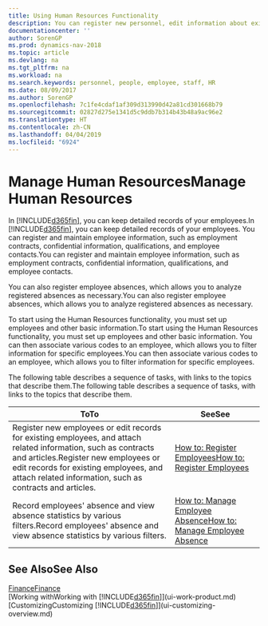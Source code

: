 ```yaml
---
title: Using Human Resources Functionality
description: You can register new personnel, edit information about existing staff, and record and analyze absence.
documentationcenter: ''
author: SorenGP
ms.prod: dynamics-nav-2018
ms.topic: article
ms.devlang: na
ms.tgt_pltfrm: na
ms.workload: na
ms.search.keywords: personnel, people, employee, staff, HR
ms.date: 08/09/2017
ms.author: SorenGP
ms.openlocfilehash: 7c1fe4cdaf1af309d313990d42a81cd301668b79
ms.sourcegitcommit: 02827d275e1341d5c9ddb7b314b43b48a9ac96e2
ms.translationtype: HT
ms.contentlocale: zh-CN
ms.lasthandoff: 04/04/2019
ms.locfileid: "6924"
---
```

# <a name="manage-human-resources"></a><span data-ttu-id="a3400-103">Manage Human Resources</span><span class="sxs-lookup"><span data-stu-id="a3400-103">Manage Human Resources</span></span>
<span data-ttu-id="a3400-104">In [!INCLUDE[d365fin](includes/d365fin_md.md)], you can keep detailed records of your employees.</span><span class="sxs-lookup"><span data-stu-id="a3400-104">In [!INCLUDE[d365fin](includes/d365fin_md.md)], you can keep detailed records of your employees.</span></span> <span data-ttu-id="a3400-105">You can register and maintain employee information, such as employment contracts, confidential information, qualifications, and employee contacts.</span><span class="sxs-lookup"><span data-stu-id="a3400-105">You can register and maintain employee information, such as employment contracts, confidential information, qualifications, and employee contacts.</span></span>

<span data-ttu-id="a3400-106">You can also register employee absences, which allows you to analyze registered absences as necessary.</span><span class="sxs-lookup"><span data-stu-id="a3400-106">You can also register employee absences, which allows you to analyze registered absences as necessary.</span></span>

<span data-ttu-id="a3400-107">To start using the Human Resources functionality, you must set up employees and other basic information.</span><span class="sxs-lookup"><span data-stu-id="a3400-107">To start using the Human Resources functionality, you must set up employees and other basic information.</span></span> <span data-ttu-id="a3400-108">You can then associate various codes to an employee, which allows you to filter information for specific employees.</span><span class="sxs-lookup"><span data-stu-id="a3400-108">You can then associate various codes to an employee, which allows you to filter information for specific employees.</span></span>

<span data-ttu-id="a3400-109">The following table describes a sequence of tasks, with links to the topics that describe them.</span><span class="sxs-lookup"><span data-stu-id="a3400-109">The following table describes a sequence of tasks, with links to the topics that describe them.</span></span>

| <span data-ttu-id="a3400-110">To</span><span class="sxs-lookup"><span data-stu-id="a3400-110">To</span></span> | <span data-ttu-id="a3400-111">See</span><span class="sxs-lookup"><span data-stu-id="a3400-111">See</span></span> |
| --- | --- |
| <span data-ttu-id="a3400-112">Register new employees or edit records for existing employees, and attach related information, such as contracts and articles.</span><span class="sxs-lookup"><span data-stu-id="a3400-112">Register new employees or edit records for existing employees, and attach related information, such as contracts and articles.</span></span> |[<span data-ttu-id="a3400-113">How to: Register Employees</span><span class="sxs-lookup"><span data-stu-id="a3400-113">How to: Register Employees</span></span>](hr-how-register-employees.md) |
| <span data-ttu-id="a3400-114">Record employees' absence and view absence statistics by various filters.</span><span class="sxs-lookup"><span data-stu-id="a3400-114">Record employees' absence and view absence statistics by various filters.</span></span> |[<span data-ttu-id="a3400-115">How to: Manage Employee Absence</span><span class="sxs-lookup"><span data-stu-id="a3400-115">How to: Manage Employee Absence</span></span>](hr-how-manage-absence.md) |

## <a name="see-also"></a><span data-ttu-id="a3400-116">See Also</span><span class="sxs-lookup"><span data-stu-id="a3400-116">See Also</span></span>
[<span data-ttu-id="a3400-117">Finance</span><span class="sxs-lookup"><span data-stu-id="a3400-117">Finance</span></span>](finance.md)  
[<span data-ttu-id="a3400-118">Working with</span><span class="sxs-lookup"><span data-stu-id="a3400-118">Working with</span></span> [!INCLUDE[d365fin](includes/d365fin_md.md)]](ui-work-product.md)  
[<span data-ttu-id="a3400-119">Customizing</span><span class="sxs-lookup"><span data-stu-id="a3400-119">Customizing</span></span> [!INCLUDE[d365fin](includes/d365fin_md.md)]](ui-customizing-overview.md)        
